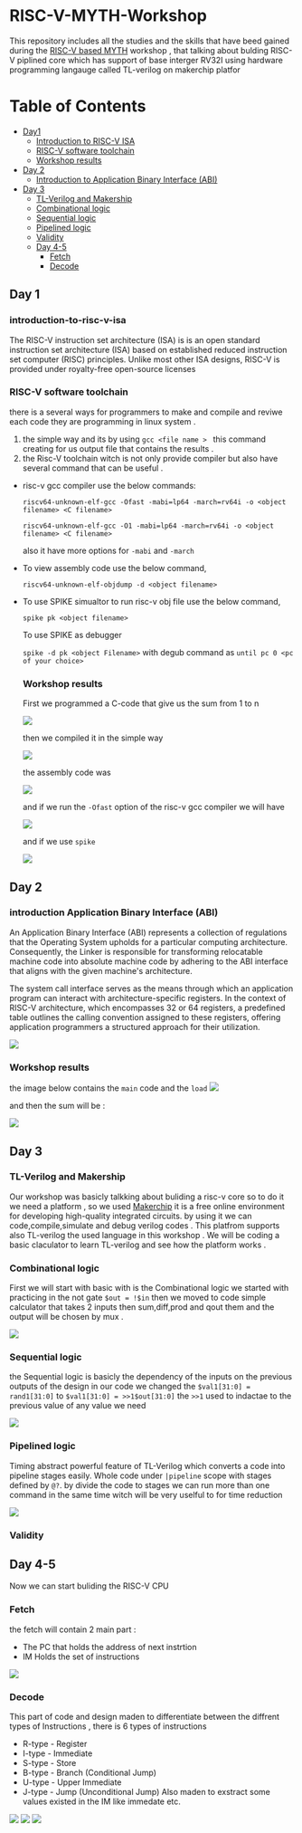 # RISC-V-MYTH-Workshop

  This repository includes all the studies and the skills that have beed gained during the [RISC-V based MYTH](https://www.vlsisystemdesign.com/riscv-based-myth/) workshop , that talking about bulding RISC-V piplined core which has support of base interger RV32I using hardware programming langauge called TL-verilog on makerchip platfor

# Table of Contents
- [Day1](##Day1) 
    - [Introduction to RISC-V ISA](###introduction-to-risc-v-isa)
    - [RISC-V software toolchain](###RISC-V-software-toolchain)
    - [Workshop results](###Workshop-results)
- [Day 2](##Day2)
    - [Introduction to Application Binary Interface (ABI)](###introduction-Application-Binary-Interface-(ABI)) 
- [Day 3](##Day3)
    - [TL-Verilog and Makership](###TL-Verilog-and-Makership)
    - [Combinational logic](###Combinational-logic)
    - [Sequential logic](###Sequential-logic)
    - [Pipelined logic](###Pipelined-logic)
    - [Validity](###Validity)
  - [Day 4-5](##Day4-5)
     - [Fetch](###Fetch)
     -  [Decode](###Decode)
## Day 1
  ### introduction-to-risc-v-isa
  The RISC-V instruction set architecture (ISA) is is an open standard instruction set architecture (ISA) based on established reduced instruction set computer (RISC) principles. Unlike most other ISA designs, RISC-V is provided under royalty-free open-source licenses
  ### RISC-V software toolchain 
  there is a several ways for programmers to make and compile and reviwe each code they are programming in linux system .
  1. the simple way and its by using `gcc <file name > ` this command creating for us output file that contains the results .
  2. the Risc-V toolchain witch is not only provide compiler but also have several command that can be useful .
   * risc-v gcc compiler use the below commands:
     
     `riscv64-unknown-elf-gcc -Ofast -mabi=lp64 -march=rv64i -o <object filename> <C filename>` 
    
      `riscv64-unknown-elf-gcc -O1 -mabi=lp64 -march=rv64i -o <object filename> <C filename>`
     
      also it have more options for `-mabi` and `-march`

  * To view assembly code use the below command,
    
     `riscv64-unknown-elf-objdump -d <object filename>`

  * To use SPIKE simualtor to run risc-v obj file use the below command,
  
    `spike pk <object filename>`
    
    To use SPIKE as debugger
    
    `spike -d pk <object Filename>` with degub command as `until pc 0 <pc of your choice>`

     ### Workshop results
      First we programmed a C-code that give us the sum from 1 to n
    
      <img src="risc-v/c program sum.png">

      then we compiled it in the simple way
    
      <img src="risc-v/c program sum results.png">

      the assembly code was

    <img src="risc-v/assm_main.png">

    and if we run the `-Ofast` option of the risc-v gcc compiler we will have
    
    <img src="risc-v/assm_mainf.png">

    and if we use `spike`
    
    <img src="risc-v/runsigned.png">


    
## Day 2
    
  ### introduction Application Binary Interface (ABI)    
  
An Application Binary Interface (ABI) represents a collection of regulations that the Operating System upholds for a particular computing architecture. Consequently, the Linker is responsible for transforming relocatable machine code into absolute machine code by adhering to the ABI interface that aligns with the given machine's architecture.

The system call interface serves as the means through which an application program can interact with architecture-specific registers. In the context of RISC-V architecture, which encompasses 32 or 64 registers, a predefined table outlines the calling convention assigned to these registers, offering application programmers a structured approach for their utilization.

<img src="risc-v/regnames.png">

### Workshop results
the image below contains the `main` code and the `load`
<img src="risc-v/1to9main&load.png">

and then the sum will be :

<img src="risc-v/1to9results.png">

## Day 3
### TL-Verilog and Makership
Our workshop was basicly talkking about buliding a risc-v core so to do it we need a platform , so we used [Makerchip](https://makerchip.com/) it is a free online environment for developing high-quality integrated circuits. by using it we can code,compile,simulate and debug verilog codes . 
This platfrom supports also TL-verilog the used language in this workshop . We will be coding a basic claculator to learn TL-verilog and see how the platform works .

### Combinational logic
First we will start with basic with is the Combinational logic we started with practicing in the not gate `$out = !$in` then we moved to code simple calculator that takes 2 inputs then sum,diff,prod and qout them and the output will be chosen by mux .

<img src="calculator/tlvsimcalc.png">

### Sequential logic
the Sequential logic is basicly the dependency of the inputs on the previous outputs of the design in our code we changed the `$val1[31:0] = rand1[31:0]` to `$val1[31:0] = >>1$out[31:0]` the `>>1` used to indactae to the previous value of any value we need

<img src="calculator/tlvadvcalc.png">

### Pipelined logic

Timing abstract powerful feature of TL-Verilog which converts a code into pipeline stages easily. Whole code under `|pipeline` scope with stages defined by `@?`. 
by divide the code to stages we can run more than one command in the same time witch will be very uselful to for time reduction 

<img src="calculator/pipedclac.png"> 

### Validity

## Day 4-5
Now we can start buliding the RISC-V CPU

### Fetch 
the fetch will contain 2 main part :
* The PC that holds the address of next instrtion
* IM Holds the set of instructions

<img src="Risc-v micro/instr.png">

### Decode 
This part of code and design maden to differentiate between the diffrent types of Instructions , there is 6 types of instructions 
 * R-type - Register 
 * I-type - Immediate
 * S-type - Store
 * B-type - Branch (Conditional Jump)
 * U-type - Upper Immediate
 * J-type - Jump (Unconditional Jump)
 Also maden to exstract some values existed in the IM like immedate etc.
 
<img src="Risc-v micro/decode1.png">

<img src="Risc-v micro/decode3.png">

<img src="Risc-v micro/decode4.png">










